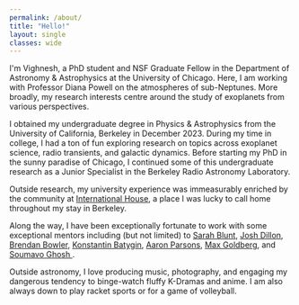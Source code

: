 ```yaml
---
permalink: /about/
title: "Hello!"
layout: single
classes: wide
---
```


I'm Vighnesh, a PhD student and NSF Graduate Fellow in the Department of Astronomy & Astrophysics at the University of Chicago. Here, I am working with Professor Diana Powell on the atmospheres of sub-Neptunes. More broadly, my research interests centre around the study of exoplanets from various perspectives. 

I obtained my undergraduate degree in Physics & Astrophysics from the University of California, Berkeley in December 2023. During my time in college, I had a ton of fun exploring research on topics across exoplanet science, radio transients, and galactic dynamics. Before starting my PhD in the sunny paradise of Chicago, I continued some of this undergraduate research as a Junior Specialist in the Berkeley Radio Astronomy Laboratory.

Outside research, my university experience was immeasurably enriched by the community at <a href="https://ihouse.berkeley.edu/">International House</a>, a place I was lucky to call home throughout my stay in Berkeley.  

Along the way, I have been exceptionally fortunate to work with some exceptional mentors including (but not limited) to  <a href="https://sites.google.com/g.harvard.edu/sarah/home">Sarah Blunt</a>, <a href="https://joshdillon.com/">Josh Dillon</a>, <a href="https://www.as.utexas.edu/~bpbowler/">Brendan Bowler</a>, <a href="https://www.konstantinbatygin.com/">Konstantin Batygin</a>, <a href="https://astro.berkeley.edu/people/aaron-parsons/">Aaron Parsons</a>, <a href="https://maxgoldberg.me/">Max Goldberg</a>, and <a href="https://sites.google.com/view/drsoumavoghosh/home?authuser=0"> Soumavo Ghosh </a>.  

Outside astronomy, I love producing music, photography, and engaging my dangerous tendency to binge-watch fluffy K-Dramas and anime. I am also always down to play racket sports or for a game of volleyball.